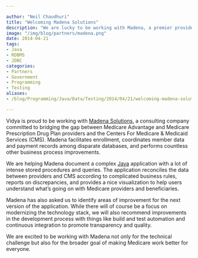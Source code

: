 ```yaml
---

author: "Neil Chaudhuri"
title: "Welcoming Madena Solutions"
description: "We are lucky to be working with Madena, a premier provider of consulting services in the Medicare space."
image: "/img/blog/partners/madena.png"
date: 2014-04-21
tags:
- Java
- RDBMS
- JDBC
categories:
- Partners 
- Government
- Programming
- Testing
aliases:
- /blog/Programming/Java/Data/Testing/2014/04/21/welcoming-madena-solutions

---
```


Vidya is proud to be working with [Madena Solutions](http://madenasolutions.com/), a consulting company committed to
bridging the gap between Medicare Advantage and Medicare Prescription Drug Plan providers and the Centers For Medicare
&amp; Medicaid Services (CMS). Madena facilitates enrollment, coordinates member data and payment records among disparate
databases, and performs countless other business process improvements.

We are helping Madena document a complex [Java](/tags/java) application with a lot of intense stored
procedures and queries. The application reconciles the data between providers and CMS according to complicated business
rules, reports on discrepancies, and provides a nice visualization to help users understand what’s going on with Medicare
providers and beneficiaries.

Madena has also asked us to identify areas of improvement for the next version of the application. While there will of
course be a focus on modernizing the technology stack, we will also recommend improvements in the development
process with things like build and test automation and continuous integration to promote transparency and quality.

We are excited to be working with Madena not only for the technical challenge but also for the broader goal of making
Medicare work better for everyone.

